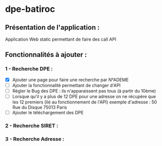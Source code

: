 # dpe-batiroc

## Présentation de l'application :
Application Web static permettant de faire des call API 

## Fonctionnalités à ajouter :

### 1 - Recherche DPE :
- [x] Ajouter une page pour faire une recherche par N°ADEME
- [ ] Ajouter la fonctionnalité permettant de changer d'API
- [ ] Régler le Bug des DPE : ils n'apparaissent pas tous (à partir du 10ème)
- [ ] Lorsque qu'il y a plus de 12 DPE pour une adresse on ne récupère que les 12 premiers (lié au fonctionnement de l'API) exemple d'adresse : 50 Rue du Disque 75013 Paris
- [ ] Ajouter le téléchargement des DPE

### 2 - Recherche SIRET :

### 3 - Recherche Adresse :

